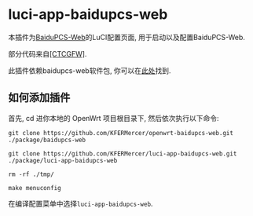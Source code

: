 # luci-app-baidupcs-web
本插件为[BaiduPCS-Web](https://github.com/liuzhuoling2011/baidupcs-web)的LuCI配置页面, 用于启动以及配置BaiduPCS-Web. 

部分代码来自[[CTCGFW]](https://github.com/project-openwrt/BaiduPCS-Web/tree/master/luci-app-baidupcs-web).

此插件依赖baidupcs-web软件包, 你可以在[此处](https://github.com/KFERMercer/openwrt-baidupcs-web)找到.

## 如何添加插件 

首先, cd 进你本地的 OpenWrt 项目根目录下, 然后依次执行以下命令: 

`git clone https://github.com/KFERMercer/openwrt-baidupcs-web.git ./package/baidupcs-web`

`git clone https://github.com/KFERMercer/luci-app-baidupcs-web.git ./package/luci-app-baidupcs-web`

`rm -rf ./tmp/`

`make menuconfig`

在编译配置菜单中选择`luci-app-baidupcs-web`. 
